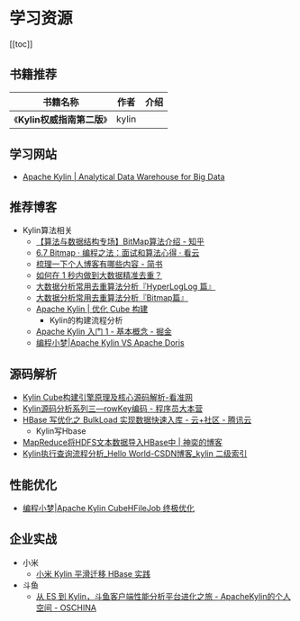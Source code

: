 # 学习资源

[[toc]]

## 书籍推荐

| 书籍名称                         | 作者                              | 介绍     |
| -------------------------------- | --------------------------------- | -------- |
| 《**Kylin权威指南第二版**》 | kylin |  |

## 学习网站

- [Apache Kylin | Analytical Data Warehouse for Big Data](http://kylin.apache.org/)



## 推荐博客

- Kylin算法相关
  - [【算法与数据结构专场】BitMap算法介绍 - 知乎](https://zhuanlan.zhihu.com/p/45088228)
  - [6.7 Bitmap · 编程之法：面试和算法心得 · 看云](https://www.kancloud.cn/kancloud/the-art-of-programming/41618)
  - [梳理一下个人博客有哪些内容 - 简书](https://www.jianshu.com/p/f6beae38a1bc)
  - [如何在 1 秒内做到大数据精准去重？](https://kyligence.io/zh/blog/apache-kylin-count-distinct/)
  - [大数据分析常用去重算法分析『HyperLogLog 篇』](https://kyligence.io/zh/blog/count-distinct-hyperloglog/)
  - [大数据分析常用去重算法分析『Bitmap篇』](https://kyligence.io/zh/blog/count-distinct-bitmap/)
  - [Apache Kylin | 优化 Cube 构建](http://kylin.apache.org/cn/docs/howto/howto_optimize_build.html)
    - Kylin的构建流程分析
  - [Apache Kylin 入门 1 - 基本概念 - 掘金](https://juejin.im/post/5bc34a246fb9a05cfd27fe54)
  - [编程小梦|Apache Kylin VS Apache Doris](https://blog.bcmeng.com/post/apache-kylin-vs-baidu-palo.html)



## 源码解析

- [Kylin Cube构建引擎原理及核心源码解析-看准网](https://www.kanzhun.com/jiaocheng/486355.html)
- [Kylin源码分析系列三—rowKey编码 - 程序员大本营](https://www.pianshen.com/article/5039159778/)
- [HBase 写优化之 BulkLoad 实现数据快速入库 - 云+社区 - 腾讯云](https://cloud.tencent.com/developer/article/1043759)
  - Kylin写Hbase
- [ MapReduce将HDFS文本数据导入HBase中 | 神奕的博客 ](https://songlee24.github.io/2015/08/13/hdfs-import-to-hbase/)
- [Kylin执行查询流程分析_Hello World-CSDN博客_kylin 二级索引](https://blog.csdn.net/yu616568/article/details/50838504)



## 性能优化

- [编程小梦|Apache Kylin CubeHFileJob 终极优化](https://blog.bcmeng.com/post/kylin-hfile-improve.html)



## 企业实战

- 小米
  - [小米 Kylin 平滑迁移 HBase 实践](https://mp.weixin.qq.com/s/iblbWBNU2nSpu0nD_q17Sg)
- 斗鱼
  - [从 ES 到 Kylin，斗鱼客户端性能分析平台进化之旅 - ApacheKylin的个人空间 - OSCHINA](https://my.oschina.net/cicixing/blog/3122266)